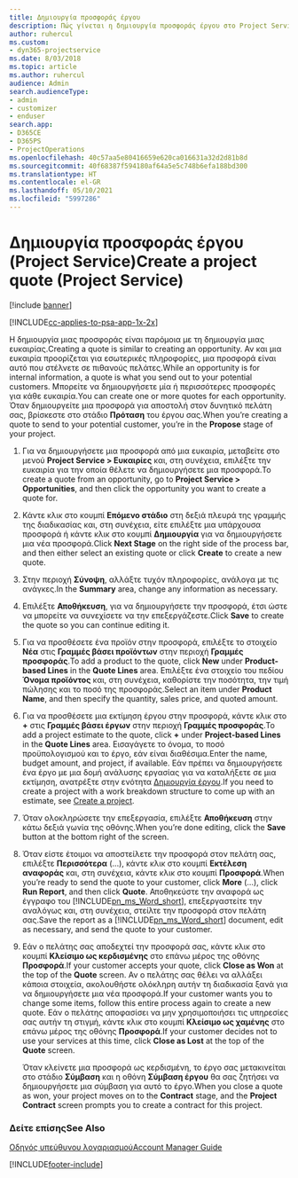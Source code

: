 ```yaml
---
title: Δημιουργία προσφοράς έργου
description: Πώς γίνεται η δημιουργία προσφοράς έργου στο Project Service
author: ruhercul
ms.custom:
- dyn365-projectservice
ms.date: 8/03/2018
ms.topic: article
ms.author: ruhercul
audience: Admin
search.audienceType:
- admin
- customizer
- enduser
search.app:
- D365CE
- D365PS
- ProjectOperations
ms.openlocfilehash: 40c57aa5e80416659e620ca016631a32d2d81b8d
ms.sourcegitcommit: 40f68387f594180af64a5e5c748b6efa188bd300
ms.translationtype: HT
ms.contentlocale: el-GR
ms.lasthandoff: 05/10/2021
ms.locfileid: "5997286"
---
```

# <a name="create-a-project-quote-project-service"></a><span data-ttu-id="b1abc-103">Δημιουργία προσφοράς έργου (Project Service)</span><span class="sxs-lookup"><span data-stu-id="b1abc-103">Create a project quote (Project Service)</span></span>

[!include [banner](../includes/psa-now-project-operations.md)]

[!INCLUDE[cc-applies-to-psa-app-1x-2x](../includes/cc-applies-to-psa-app-1x-2x.md)]

<span data-ttu-id="b1abc-104">Η δημιουργία μιας προσφοράς είναι παρόμοια με τη δημιουργία μιας ευκαιρίας.</span><span class="sxs-lookup"><span data-stu-id="b1abc-104">Creating a quote is similar to creating an opportunity.</span></span> <span data-ttu-id="b1abc-105">Αν και μια ευκαιρία προορίζεται για εσωτερικές πληροφορίες, μια προσφορά είναι αυτό που στέλνετε σε πιθανούς πελάτες.</span><span class="sxs-lookup"><span data-stu-id="b1abc-105">While an opportunity is for internal information, a quote is what you send out to your potential customers.</span></span> <span data-ttu-id="b1abc-106">Μπορείτε να δημιουργήσετε μία ή περισσότερες προσφορές για κάθε ευκαιρία.</span><span class="sxs-lookup"><span data-stu-id="b1abc-106">You can create one or more quotes for each opportunity.</span></span> <span data-ttu-id="b1abc-107">Όταν δημιουργείτε μια προσφορά για αποστολή στον δυνητικό πελάτη σας, βρίσκεστε στο στάδιο **Πρόταση** του έργου σας.</span><span class="sxs-lookup"><span data-stu-id="b1abc-107">When you’re creating a quote to send to your potential customer, you’re in the **Propose** stage of your project.</span></span>  
  
1. <span data-ttu-id="b1abc-108">Για να δημιουργήσετε μια προσφορά από μια ευκαιρία, μεταβείτε στο μενού **Project Service > Ευκαιρίες** και, στη συνέχεια, επιλέξτε την ευκαιρία για την οποία θέλετε να δημιουργήσετε μια προσφορά.</span><span class="sxs-lookup"><span data-stu-id="b1abc-108">To create a quote from an opportunity, go to **Project Service > Opportunities**, and then click the opportunity you want to create a quote for.</span></span>  
  
2. <span data-ttu-id="b1abc-109">Κάντε κλικ στο κουμπί **Επόμενο στάδιο** στη δεξιά πλευρά της γραμμής της διαδικασίας και, στη συνέχεια, είτε επιλέξτε μια υπάρχουσα προσφορά ή κάντε κλικ στο κουμπί **Δημιουργία** για να δημιουργήσετε μια νέα προσφορά.</span><span class="sxs-lookup"><span data-stu-id="b1abc-109">Click **Next Stage** on the right side of the process bar, and then either select an existing quote or click **Create** to create a new quote.</span></span>  
  
3. <span data-ttu-id="b1abc-110">Στην περιοχή **Σύνοψη**, αλλάξτε τυχόν πληροφορίες, ανάλογα με τις ανάγκες.</span><span class="sxs-lookup"><span data-stu-id="b1abc-110">In the **Summary** area, change any information as necessary.</span></span>  
  
4. <span data-ttu-id="b1abc-111">Επιλέξτε **Αποθήκευση**, για να δημιουργήσετε την προσφορά, έτσι ώστε να μπορείτε να συνεχίσετε να την επεξεργάζεστε.</span><span class="sxs-lookup"><span data-stu-id="b1abc-111">Click **Save** to create the quote so you can continue editing it.</span></span>  
  
5. <span data-ttu-id="b1abc-112">Για να προσθέσετε ένα προϊόν στην προσφορά, επιλέξτε το στοιχείο **Νέα** στις **Γραμμές βάσει προϊόντων** στην περιοχή **Γραμμές προσφοράς**.</span><span class="sxs-lookup"><span data-stu-id="b1abc-112">To add a product to the quote, click **New** under **Product-based Lines** in the **Quote Lines** area.</span></span> <span data-ttu-id="b1abc-113">Επιλέξτε ένα στοιχείο του πεδίου **Όνομα προϊόντος** και, στη συνέχεια, καθορίστε την ποσότητα, την τιμή πώλησης και το ποσό της προσφοράς.</span><span class="sxs-lookup"><span data-stu-id="b1abc-113">Select an item under **Product Name**, and then specify the quantity, sales price, and quoted amount.</span></span>  
  
6. <span data-ttu-id="b1abc-114">Για να προσθέσετε μια εκτίμηση έργου στην προσφορά, κάντε κλικ στο **+** στις **Γραμμές βάσει έργων** στην περιοχή **Γραμμές προσφοράς**.</span><span class="sxs-lookup"><span data-stu-id="b1abc-114">To add a project estimate to the quote, click **+** under **Project-based Lines** in the **Quote Lines** area.</span></span> <span data-ttu-id="b1abc-115">Εισαγάγετε το όνομα, το ποσό προϋπολογισμού και το έργο, εάν είναι διαθέσιμα.</span><span class="sxs-lookup"><span data-stu-id="b1abc-115">Enter the name, budget amount, and project, if available.</span></span> <span data-ttu-id="b1abc-116">Εάν πρέπει να δημιουργήσετε ένα έργο με μια δομή ανάλυσης εργασίας για να καταλήξετε σε μια εκτίμηση, ανατρέξτε στην ενότητα [Δημιουργία έργου](../psa/create-project.md).</span><span class="sxs-lookup"><span data-stu-id="b1abc-116">If you need to create a project with a work breakdown structure to come up with an estimate, see [Create a project](../psa/create-project.md).</span></span>  
  
7. <span data-ttu-id="b1abc-117">Όταν ολοκληρώσετε την επεξεργασία, επιλέξτε **Αποθήκευση** στην κάτω δεξιά γωνία της οθόνης.</span><span class="sxs-lookup"><span data-stu-id="b1abc-117">When you’re done editing, click the **Save** button at the bottom right of the screen.</span></span>  
  
8. <span data-ttu-id="b1abc-118">Όταν είστε έτοιμοι να αποστείλετε την προσφορά στον πελάτη σας, επιλέξτε **Περισσότερα** (...), κάντε κλικ στο κουμπί **Εκτέλεση αναφοράς** και, στη συνέχεια, κάντε κλικ στο κουμπί **Προσφορά**.</span><span class="sxs-lookup"><span data-stu-id="b1abc-118">When you’re ready to send the quote to your customer, click **More** (…), click **Run Report**, and then click **Quote**.</span></span> <span data-ttu-id="b1abc-119">Αποθηκεύστε την αναφορά ως έγγραφο του [!INCLUDE[pn_ms_Word_short](../includes/pn-ms-word-short.md)], επεξεργαστείτε την αναλόγως και, στη συνέχεια, στείλτε την προσφορά στον πελάτη σας.</span><span class="sxs-lookup"><span data-stu-id="b1abc-119">Save the report as a [!INCLUDE[pn_ms_Word_short](../includes/pn-ms-word-short.md)] document, edit as necessary, and send the quote to your customer.</span></span>  
  
9. <span data-ttu-id="b1abc-120">Εάν ο πελάτης σας αποδεχτεί την προσφορά σας, κάντε κλικ στο κουμπί **Κλείσιμο ως κερδισμένης** στο επάνω μέρος της οθόνης **Προσφορά**.</span><span class="sxs-lookup"><span data-stu-id="b1abc-120">If your customer accepts your quote, click **Close as Won** at the top of the **Quote** screen.</span></span> <span data-ttu-id="b1abc-121">Αν ο πελάτης σας θέλει να αλλάξει κάποια στοιχεία, ακολουθήστε ολόκληρη αυτήν τη διαδικασία ξανά για να δημιουργήσετε μια νέα προσφορά.</span><span class="sxs-lookup"><span data-stu-id="b1abc-121">If your customer wants you to change some items, follow this entire process again to create a new quote.</span></span> <span data-ttu-id="b1abc-122">Εάν ο πελάτης αποφασίσει να μην χρησιμοποιήσει τις υπηρεσίες σας αυτήν τη στιγμή, κάντε κλικ στο κουμπί **Κλείσιμο ως χαμένης** στο επάνω μέρος της οθόνης **Προσφορά**.</span><span class="sxs-lookup"><span data-stu-id="b1abc-122">If your customer decides not to use your services at this time, click **Close as Lost** at the top of the **Quote** screen.</span></span>  
  
   <span data-ttu-id="b1abc-123">Όταν κλείνετε μια προσφορά ως κερδισμένη, το έργο σας μετακινείται στο στάδιο **Σύμβαση** και η οθόνη **Σύμβαση έργου** θα σας ζητήσει να δημιουργήσετε μια σύμβαση για αυτό το έργο.</span><span class="sxs-lookup"><span data-stu-id="b1abc-123">When you close a quote as won, your project moves on to the **Contract** stage, and the **Project Contract** screen prompts you to create a contract for this project.</span></span>  
  
### <a name="see-also"></a><span data-ttu-id="b1abc-124">Δείτε επίσης</span><span class="sxs-lookup"><span data-stu-id="b1abc-124">See Also</span></span>  
 [<span data-ttu-id="b1abc-125">Οδηγός υπεύθυνου λογαριασμού</span><span class="sxs-lookup"><span data-stu-id="b1abc-125">Account Manager Guide</span></span>](../psa/account-manager-guide.md)


[!INCLUDE[footer-include](../includes/footer-banner.md)]